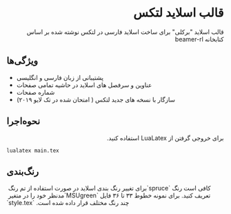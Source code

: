 # <div dir="rtl">قالب اسلاید لتکس</div>

<div dir="rtl"> قالب اسلاید "برکلی" برای ساخت اسلاید فارسی در لتکس نوشته شده بر اساس کتابخانه beamer-rl</div>

## ویژگی‌ها


- <div dir="rtl">پشتیبانی از زبان فارسی و انگلیسی</div>
- <div dir="rtl">عناوین و سرفصل های اسلاید در حاشیه تمامی صفحات</div>
- <div dir="rtl">شماره صفحات</div>
- <div dir="rtl">سازگار با نسخه های جدید لتکس ( امتحان شده در تک لایو ۲۰۱۹)</div>


## نحوه‌اجرا
<div dir="rtl">
برای خروجی گرفتن از LuaLatex استفاده کنید.
</div>

```
lualatex main.tex
```

## رنگ‌بندی
<span dir="rtl">
برای تغییر رنگ بندی اسلاید در صورت استفاده از تم رنگ 
</span>
`spruce`
<span dir="rtl">
کافی است رنگ مدنظر خود را در متغیر
</span>
`MSUgreen`
<span dir="rtl">
تعریف کنید. برای نمونه خطوط ۳۳ تا ۳۶ فایل
</span>
`style.tex`
<span dir="rtl">
چند رنگ مختلف قرار داده شده است.
</span>

